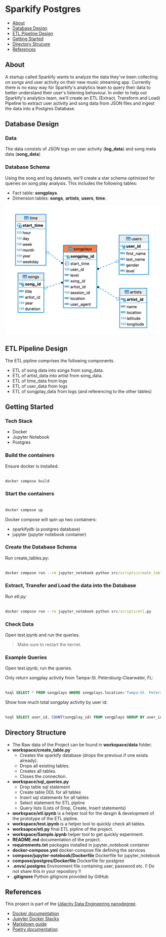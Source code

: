 # Sparkify Postgres

- [About](#about)
- [Database Design](#database-design)
- [ETL Pipeline Design](#etl-pipeline-design)
- [Getting Started](#getting-started)
- [Directory Strucure](#directory-structure)
- [References](#references)

## About

A startup called Sparkify wants to analyze the data they've been collecting on songs and user activity on their new music streaming app. Currently there is no easy way for Sparkify's analytics team to query their data to better understand their user's listening behaviour. In order to help out Sparkify's analytics team, we'll create an ETL (Extract, Transform and Load) Pipeline to extract user activity and song data from JSON files and ingest the data into a Postgres Database.  

## Database Design

### Data

The data consists of JSON logs on user activity (**log_data**) and song meta data (**song_data**)

### Database Schema

Using the song and log datasets, we'll create a star schema optimized for queries on song play analysis. This includes the following tables:


- Fact table: **songplays**.
- Dimension tables: **songs**, **artists**, **users**, **time**. 

![sparkify-postgres-schema](sparkify-postgres-schema.png)

## ETL Pipeline Design

The ETL pipline comprises the following components.

- ETL of song data into songs from song_data.
- ETL of artist_data into artist from song_data.
- ETL of time_data from logs
- ETL of user_data from logs
- ETL of songplay_data from logs (and referencing to the other tables)

## Getting Started

### Tech Stack

- Docker
- Jupyter Notebook
- Postgres

### Build the containers

Ensure docker is installed.

```cmd

docker compose build

```

### Start the containers

```cmd

docker compose up

```

Docker compose will spin up two containers:

- sparkifydb (a postgres database)
- jupyter (jupyter notebook container)

### Create the Database Schema

Run create_tables.py:

```cmd

docker compose run --rm jupyter_notebook python src/scripts/create_tables.py

```

### Extract, Transfer and Load the data into the Database

Run etl.py:

```cmd

docker compose run --rm jupyter_notebook python src/scripts/etl.py

```

### Check Data

Open test.ipynb and run the queries.

>Make sure to restart the kernel.

### Example Queries

Open test.ipynb, run the queries.

Only return songplay activity from Tampa-St. Petersburg-Clearwater, FL:

```sql

%sql SELECT * FROM songplays WHERE songplays.location='Tampa-St. Petersburg-Clearwater, FL';

```

Show how much total songplay activity by user id:

```sql

%sql SELECT user_id, COUNT(songplay_id) FROM songplays GROUP BY user_id;

```

## Directory Structure

- The Raw data of the Project can be found in **workspace/data** folder.
- **workspace/create_table.py**
  - Creates the sparkify database (drops the previous if one exists already).
  - Drops all existing tables.
  - Creates all tables.
  - Closes the connection.
- **workspace/sql_queries.py**
  - Drop table sql statement
  - Create table DDL for all tables
  - Insert sql statements for all tables
  - Select statement for ETL pipline
  - Query lists (Lists of Drop, Create, Insert statements)
- **workspace/etl.ipynb** is a helper tool for the desgin & development of the prototype of the ETL pipline.
- **workspace/test.ipynb** is a helper tool to quickly check all tables.
- **worksapce/etl.py** final ETL pipline of the project.
- **workspace/Sample.ipynb** helper tool to get quickly experiment.
- **README.md** documentation of the project.
- **requirements.txt** packages installed in jupyter_notebook container
- **docker-compose.yml** docker-compose file defining the services
- **compose/jupyter-notebook/Dockerfile** Dockerfile for jupyter_notebook
- **compose/postgres/Dockerfile** Dockerfile for postgres
- **.envs/.postgres** Environment file containing user, password etc. !! Do not share this in your repository !!
- **.gitignore** Python gitignore provided by GitHub

## References

This project is part of the [Udacity Data Engineering nanodegree](https://www.udacity.com/course/data-engineer-nanodegree--nd027).

- [Docker documentation](https://docs.docker.com/)
- [Jupyter Docker Stacks](https://jupyter-docker-stacks.readthedocs.io/en/latest/using/recipes.html)
- [Markdown guide](https://www.markdownguide.org/basic-syntax/)
- [Poetry documentation](https://python-poetry.org/docs/)
